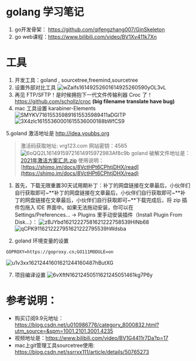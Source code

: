 # golang 学习笔记
1. go开发骨架： https://github.com/qifengzhang007/GinSkeleton 
2. go web课程：https://www.bilibili.com/video/BV1Xv411k7Xn
# 工具
1. 开发工具：goland , sourcetree,freemind,sourcetree 
2. 设置外部对比工具
![wZaifs16149252601614925260590yOL3vL](https://ops-1254326415.file.myqcloud.com/uPic/wZaifs16149252601614925260590yOL3vL.png)
3. 再见 FTP/SFTP！是时候拥抱下一代文件传输利器 Croc 了！https://github.com/schollz/croc   **(big filename translate have bug)**
4. mac 工具设置 karabiner-Elements 
![SMYKV716155359891615535989411aDGlTP](https://ops-1254326415.file.myqcloud.com/uPic/SMYKV716155359891615535989411aDGlTP.png)
![3X4zlc16155360001615536000188bWfCS9](https://ops-1254326415.file.myqcloud.com/uPic/3X4zlc16155360001615536000188bWfCS9.png)
   
5.goland 激活地址是 http://idea.youbbs.org
> 激活码获取地址: vrg123.com 网站密钥：4565
![6oQQ2L16149159721614915972983Af8c9b](https://ops-1254326415.file.myqcloud.com/uPic/6oQQ2L16149159721614915972983Af8c9b.png)
> goland 破解文件地址是： [2021年激活方案汇总.zip](./download/2021年激活方案汇总.zip)
使用说明： [https://shimo.im/docs/8VctHPt6CPhtjDHX/read](https://shimo.im/docs/8VctHPt6CPhtjDHX/read)
1. 首先，下载无限重置30天试用期补丁：补丁的网盘链接在文章最后，小伙伴们自行获取即可~**补丁的网盘链接在文章最后，小伙伴们自行获取即可~**补丁的网盘链接在文章最后，小伙伴们自行获取即可~**下载完成后，将 zip 插件包拖入 IDE 界面中。如果无法拖动安装，你可以在Settings/Preferences... -> Plugins 里手动安装插件（Install Plugin From Disk...）：
![zBJYbd16212227581621222758539HlNb68](https://ops-1254326415.file.myqcloud.com/uPic/zBJYbd16212227581621222758539HlNb68.png)
![qCPK9116212227951621222795539hWdsba](https://ops-1254326415.file.myqcloud.com/uPic/qCPK9116212227951621222795539hWdsba.png)
   
6. goland 环境变量的设置
```
GOPROXY=https://goproxy.cn;GO111MODULE=on
```
![u1v3xx16212441601621244160487hButXG](https://ops-1254326415.file.myqcloud.com/uPic/u1v3xx16212441601621244160487hButXG.png)

7. 项目编译设置 
![6vXftN16212450511621245051461kg7P6y](https://ops-1254326415.file.myqcloud.com/uPic/6vXftN16212450511621245051461kg7P6y.png)

# 参考说明：
* 购买订阅9.9元地址：https://blog.csdn.net/u010986776/category_8000832.html?utm_source=&spm=1001.2101.3001.4235
* 视频地址是：https://www.bilibili.com/video/BV1G4411r7Da?p=17
* mac上git管理工具sourcetree使用: https://blog.csdn.net/ssrrxx111/article/details/50765273